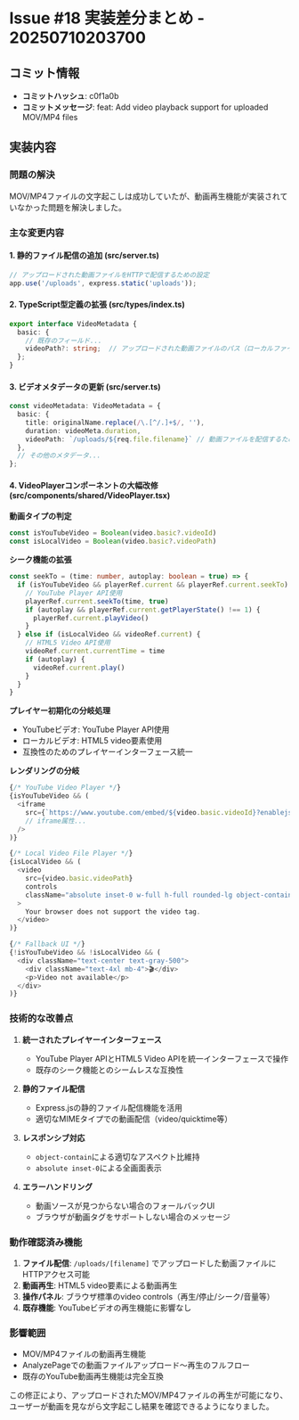 # Issue #18 実装差分まとめ - 20250710203700

## コミット情報
- **コミットハッシュ**: c0f1a0b
- **コミットメッセージ**: feat: Add video playback support for uploaded MOV/MP4 files

## 実装内容

### 問題の解決
MOV/MP4ファイルの文字起こしは成功していたが、動画再生機能が実装されていなかった問題を解決しました。

### 主な変更内容

#### 1. 静的ファイル配信の追加 (src/server.ts)
```typescript
// アップロードされた動画ファイルをHTTPで配信するための設定
app.use('/uploads', express.static('uploads'));
```

#### 2. TypeScript型定義の拡張 (src/types/index.ts)
```typescript
export interface VideoMetadata {
  basic: {
    // 既存のフィールド...
    videoPath?: string;  // アップロードされた動画ファイルのパス（ローカルファイル用）
  };
}
```

#### 3. ビデオメタデータの更新 (src/server.ts)
```typescript
const videoMetadata: VideoMetadata = {
  basic: {
    title: originalName.replace(/\.[^/.]+$/, ''),
    duration: videoMeta.duration,
    videoPath: `/uploads/${req.file.filename}` // 動画ファイルを配信するためのパス
  },
  // その他のメタデータ...
};
```

#### 4. VideoPlayerコンポーネントの大幅改修 (src/components/shared/VideoPlayer.tsx)

**動画タイプの判定**
```typescript
const isYouTubeVideo = Boolean(video.basic?.videoId)
const isLocalVideo = Boolean(video.basic?.videoPath)
```

**シーク機能の拡張**
```typescript
const seekTo = (time: number, autoplay: boolean = true) => {
  if (isYouTubeVideo && playerRef.current && playerRef.current.seekTo) {
    // YouTube Player API使用
    playerRef.current.seekTo(time, true)
    if (autoplay && playerRef.current.getPlayerState() !== 1) {
      playerRef.current.playVideo()
    }
  } else if (isLocalVideo && videoRef.current) {
    // HTML5 Video API使用
    videoRef.current.currentTime = time
    if (autoplay) {
      videoRef.current.play()
    }
  }
}
```

**プレイヤー初期化の分岐処理**
- YouTubeビデオ: YouTube Player API使用
- ローカルビデオ: HTML5 video要素使用
- 互換性のためのプレイヤーインターフェース統一

**レンダリングの分岐**
```typescript
{/* YouTube Video Player */}
{isYouTubeVideo && (
  <iframe
    src={`https://www.youtube.com/embed/${video.basic.videoId}?enablejsapi=1`}
    // iframe属性...
  />
)}

{/* Local Video File Player */}
{isLocalVideo && (
  <video
    src={video.basic.videoPath}
    controls
    className="absolute inset-0 w-full h-full rounded-lg object-contain bg-black"
  >
    Your browser does not support the video tag.
  </video>
)}

{/* Fallback UI */}
{!isYouTubeVideo && !isLocalVideo && (
  <div className="text-center text-gray-500">
    <div className="text-4xl mb-4">🎬</div>
    <p>Video not available</p>
  </div>
)}
```

### 技術的な改善点

1. **統一されたプレイヤーインターフェース**
   - YouTube Player APIとHTML5 Video APIを統一インターフェースで操作
   - 既存のシーク機能とのシームレスな互換性

2. **静的ファイル配信**
   - Express.jsの静的ファイル配信機能を活用
   - 適切なMIMEタイプでの動画配信（video/quicktime等）

3. **レスポンシブ対応**
   - `object-contain`による適切なアスペクト比維持
   - `absolute inset-0`による全画面表示

4. **エラーハンドリング**
   - 動画ソースが見つからない場合のフォールバックUI
   - ブラウザが動画タグをサポートしない場合のメッセージ

### 動作確認済み機能

1. **ファイル配信**: `/uploads/[filename]` でアップロードした動画ファイルにHTTPアクセス可能
2. **動画再生**: HTML5 video要素による動画再生
3. **操作パネル**: ブラウザ標準のvideo controls（再生/停止/シーク/音量等）
4. **既存機能**: YouTubeビデオの再生機能に影響なし

### 影響範囲
- MOV/MP4ファイルの動画再生機能
- AnalyzePageでの動画ファイルアップロード〜再生のフルフロー
- 既存のYouTube動画再生機能は完全互換

この修正により、アップロードされたMOV/MP4ファイルの再生が可能になり、ユーザーが動画を見ながら文字起こし結果を確認できるようになりました。